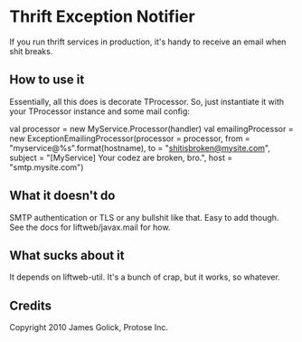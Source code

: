 Thrift Exception Notifier
=========================

If you run thrift services in production, it's handy to receive an email when shit breaks.

## How to use it

Essentially, all this does is decorate TProcessor. So, just instantiate it with your TProcessor instance and some mail config:

  val processor         = new MyService.Processor(handler)
  val emailingProcessor = new ExceptionEmailingProcessor(processor = processor,
                                                         from      = "myservice@%s".format(hostname),
                                                         to        = "shitisbroken@mysite.com",
                                                         subject   = "[MyService] Your codez are broken, bro.",
                                                         host      = "smtp.mysite.com")

## What it doesn't do

SMTP authentication or TLS or any bullshit like that. Easy to add though. See the docs for liftweb/javax.mail for how.

## What sucks about it

It depends on liftweb-util. It's a bunch of crap, but it works, so whatever.

## Credits

Copyright 2010 James Golick, Protose Inc.
